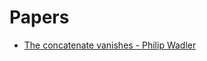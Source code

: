 # Papers

* [The concatenate vanishes - Philip Wadler](http://homepages.inf.ed.ac.uk/wadler/papers/vanish/vanish.pdf)
